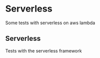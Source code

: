# Serverless

Some tests with serverless on aws lambda

## Serverless

Tests with the serverless framework
